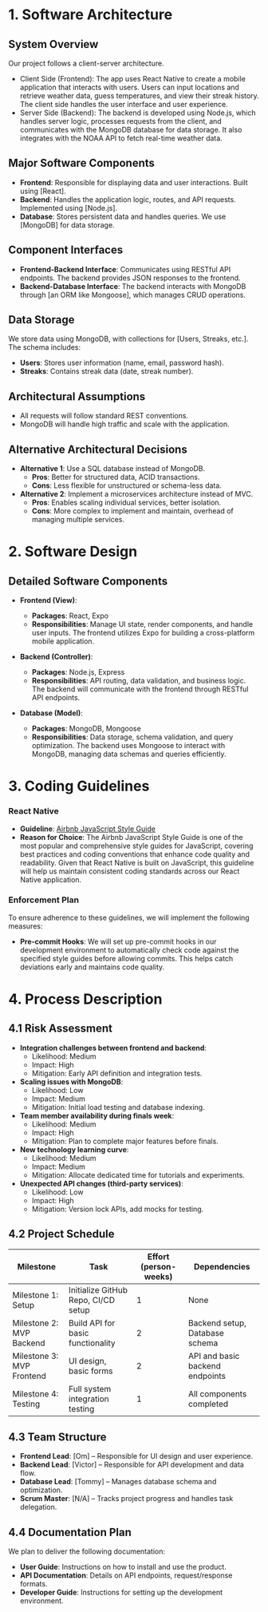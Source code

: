 # 1. Software Architecture

## System Overview
Our project follows a client-server architecture. 
- Client Side (Frontend): The app uses React Native to create a mobile application that interacts with users. Users can input locations and retrieve weather data, guess temperatures, and view their streak history. The client side handles the user interface and user experience.
- Server Side (Backend): The backend is developed using Node.js, which handles server logic, processes requests from the client, and communicates with the MongoDB database for data storage. It also integrates with the NOAA API to fetch real-time weather data.

## Major Software Components
- **Frontend**: Responsible for displaying data and user interactions. Built using [React].
- **Backend**: Handles the application logic, routes, and API requests. Implemented using [Node.js].
- **Database**: Stores persistent data and handles queries. We use [MongoDB] for data storage.

## Component Interfaces
- **Frontend-Backend Interface**: Communicates using RESTful API endpoints. The backend provides JSON responses to the frontend.
- **Backend-Database Interface**: The backend interacts with MongoDB through [an ORM like Mongoose], which manages CRUD operations.

## Data Storage
We store data using MongoDB, with collections for [Users, Streaks, etc.]. The schema includes:
- **Users**: Stores user information (name, email, password hash).
- **Streaks**: Contains streak data (date, streak number).

## Architectural Assumptions
- All requests will follow standard REST conventions.
- MongoDB will handle high traffic and scale with the application.

## Alternative Architectural Decisions
- **Alternative 1**: Use a SQL database instead of MongoDB.
  - **Pros**: Better for structured data, ACID transactions.
  - **Cons**: Less flexible for unstructured or schema-less data.
- **Alternative 2**: Implement a microservices architecture instead of MVC.
  - **Pros**: Enables scaling individual services, better isolation.
  - **Cons**: More complex to implement and maintain, overhead of managing multiple services.

# 2. Software Design 

## Detailed Software Components
- **Frontend (View)**:
  - **Packages**: React, Expo
  - **Responsibilities**: Manage UI state, render components, and handle user inputs. The frontend utilizes Expo for building a cross-platform mobile application.
  
- **Backend (Controller)**:
  - **Packages**: Node.js, Express
  - **Responsibilities**: API routing, data validation, and business logic. The backend will communicate with the frontend through RESTful API endpoints.

- **Database (Model)**:
  - **Packages**: MongoDB, Mongoose
  - **Responsibilities**: Data storage, schema validation, and query optimization. The backend uses Mongoose to interact with MongoDB, managing data schemas and queries efficiently.

# 3. Coding Guidelines
### React Native
- **Guideline**: [Airbnb JavaScript Style Guide](https://github.com/airbnb/javascript)
- **Reason for Choice**: The Airbnb JavaScript Style Guide is one of the most popular and comprehensive style guides for JavaScript, covering best practices and coding conventions that enhance code quality and readability. Given that React Native is built on JavaScript, this guideline will help us maintain consistent coding standards across our React Native application.

### Enforcement Plan
To ensure adherence to these guidelines, we will implement the following measures:
- **Pre-commit Hooks**: We will set up pre-commit hooks in our development environment to automatically check code against the specified style guides before allowing commits. This helps catch deviations early and maintains code quality.

# 4. Process Description

## 4.1 Risk Assessment
- **Integration challenges between frontend and backend**:
  - Likelihood: Medium
  - Impact: High
  - Mitigation: Early API definition and integration tests.
- **Scaling issues with MongoDB**:
  - Likelihood: Low
  - Impact: Medium
  - Mitigation: Initial load testing and database indexing.
- **Team member availability during finals week**:
  - Likelihood: Medium
  - Impact: High
  - Mitigation: Plan to complete major features before finals.
- **New technology learning curve**:
  - Likelihood: Medium
  - Impact: Medium
  - Mitigation: Allocate dedicated time for tutorials and experiments.
- **Unexpected API changes (third-party services)**:
  - Likelihood: Low
  - Impact: High
  - Mitigation: Version lock APIs, add mocks for testing.

## 4.2 Project Schedule
| Milestone               | Task                                      | Effort (person-weeks) | Dependencies                             |
|------------------------|-------------------------------------------|------------------------|------------------------------------------|
| Milestone 1: Setup     | Initialize GitHub Repo, CI/CD setup      | 1                      | None                                     |
| Milestone 2: MVP Backend| Build API for basic functionality        | 2                      | Backend setup, Database schema           |
| Milestone 3: MVP Frontend| UI design, basic forms                  | 2                      | API and basic backend endpoints           |
| Milestone 4: Testing    | Full system integration testing           | 1                      | All components completed                 |

## 4.3 Team Structure
- **Frontend Lead**: [Om] – Responsible for UI design and user experience.
- **Backend Lead**: [Victor] – Responsible for API development and data flow.
- **Database Lead**: [Tommy] – Manages database schema and optimization.
- **Scrum Master**: [N/A] – Tracks project progress and handles task delegation.

## 4.4 Documentation Plan
We plan to deliver the following documentation:
- **User Guide**: Instructions on how to install and use the product.
- **API Documentation**: Details on API endpoints, request/response formats.
- **Developer Guide**: Instructions for setting up the development environment.
